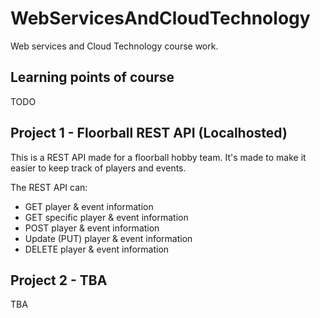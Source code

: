 # WebServicesAndCloudTechnology

Web services and Cloud Technology course work. 

## Learning points of course
TODO

## Project 1 - Floorball REST API (Localhosted)

This is a REST API made for a floorball hobby team. It's made to make it easier to keep track of players and events. 

The REST API can:
* GET player & event information
* GET specific player & event information
* POST player & event information
* Update (PUT) player & event information
* DELETE player & event information

## Project 2 - TBA
TBA

